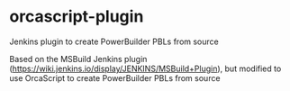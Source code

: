 # orcascript-plugin
Jenkins plugin to create PowerBuilder PBLs from source

Based on the MSBuild Jenkins plugin (https://wiki.jenkins.io/display/JENKINS/MSBuild+Plugin), but modified to use OrcaScript to create PowerBuilder PBLs from source
